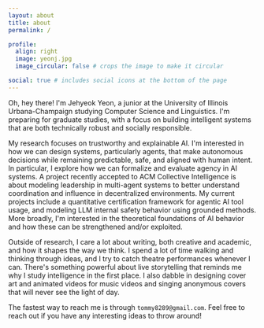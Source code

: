 ```yaml
---
layout: about
title: about
permalink: /

profile:
  align: right
  image: yeonj.jpg
  image_circular: false # crops the image to make it circular

social: true # includes social icons at the bottom of the page
---
```


Oh, hey there! I'm Jehyeok Yeon, a junior at the University of Illinois Urbana-Champaign studying Computer Science and Linguistics. I'm preparing for graduate studies, with a focus on building intelligent systems that are both technically robust and socially responsible.

My research focuses on trustworthy and explainable AI. I'm interested in how we can design systems, particularly agents, that make autonomous decisions while remaining predictable, safe, and aligned with human intent. In particular, I explore how we can formalize and evaluate agency in AI systems. A project recently accepted to ACM Collective Intelligence is about modeling leadership in multi-agent systems to better understand coordination and influence in decentralized environments. My current projects include a quantitative certification framework for agentic AI tool usage, and modeling LLM internal safety behavior using grounded methods. More broadly, I'm interested in the theoretical foundations of AI behavior and how these can be strengthened and/or exploited.

Outside of research, I care a lot about writing, both creative and academic, and how it shapes the way we think. I spend a lot of time walking and thinking through ideas, and I try to catch theatre performances whenever I can. There's something powerful about live storytelling that reminds me why I study intelligence in the first place. I also dabble in designing cover art and animated videos for music videos and singing anonymous covers that will never see the light of day.

The fastest way to reach me is through `tommy8289@gmail.com`. Feel free to reach out if you have any interesting ideas to throw around!
